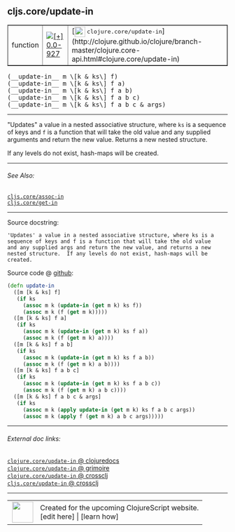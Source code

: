 ## cljs.core/update-in



 <table border="1">
<tr>
<td>function</td>
<td><a href="https://github.com/cljsinfo/cljs-api-docs/tree/0.0-927"><img valign="middle" alt="[+] 0.0-927" title="Added in 0.0-927" src="https://img.shields.io/badge/+-0.0--927-lightgrey.svg"></a> </td>
<td>
[<img height="24px" valign="middle" src="http://i.imgur.com/1GjPKvB.png"> <samp>clojure.core/update-in</samp>](http://clojure.github.io/clojure/branch-master/clojure.core-api.html#clojure.core/update-in)
</td>
</tr>
</table>


 <samp>
(__update-in__ m \[k & ks\] f)<br>
</samp>
 <samp>
(__update-in__ m \[k & ks\] f a)<br>
</samp>
 <samp>
(__update-in__ m \[k & ks\] f a b)<br>
</samp>
 <samp>
(__update-in__ m \[k & ks\] f a b c)<br>
</samp>
 <samp>
(__update-in__ m \[k & ks\] f a b c & args)<br>
</samp>

---

"Updates" a value in a nested associative structure, where `ks` is a sequence of
keys and `f` is a function that will take the old value and any supplied
arguments and return the new value. Returns a new nested structure.

If any levels do not exist, hash-maps will be created.

---


###### See Also:

[`cljs.core/assoc-in`](cljs.core_assoc-in.md)<br>
[`cljs.core/get-in`](cljs.core_get-in.md)<br>

---


Source docstring:

```
'Updates' a value in a nested associative structure, where ks is a
sequence of keys and f is a function that will take the old value
and any supplied args and return the new value, and returns a new
nested structure.  If any levels do not exist, hash-maps will be
created.
```


Source code @ [github](https://github.com/clojure/clojurescript/blob/r2505/src/cljs/cljs/core.cljs#L4027-L4052):

```clj
(defn update-in
  ([m [k & ks] f]
   (if ks
     (assoc m k (update-in (get m k) ks f))
     (assoc m k (f (get m k)))))
  ([m [k & ks] f a]
   (if ks
     (assoc m k (update-in (get m k) ks f a))
     (assoc m k (f (get m k) a))))
  ([m [k & ks] f a b]
   (if ks
     (assoc m k (update-in (get m k) ks f a b))
     (assoc m k (f (get m k) a b))))
  ([m [k & ks] f a b c]
   (if ks
     (assoc m k (update-in (get m k) ks f a b c))
     (assoc m k (f (get m k) a b c))))
  ([m [k & ks] f a b c & args]
   (if ks
     (assoc m k (apply update-in (get m k) ks f a b c args))
     (assoc m k (apply f (get m k) a b c args)))))
```

<!--
Repo - tag - source tree - lines:

 <pre>
clojurescript @ r2505
└── src
    └── cljs
        └── cljs
            └── <ins>[core.cljs:4027-4052](https://github.com/clojure/clojurescript/blob/r2505/src/cljs/cljs/core.cljs#L4027-L4052)</ins>
</pre>

-->

---



###### External doc links:

[`clojure.core/update-in` @ clojuredocs](http://clojuredocs.org/clojure.core/update-in)<br>
[`clojure.core/update-in` @ grimoire](http://conj.io/store/v1/org.clojure/clojure/1.7.0-beta3/clj/clojure.core/update-in/)<br>
[`clojure.core/update-in` @ crossclj](http://crossclj.info/fun/clojure.core/update-in.html)<br>
[`cljs.core/update-in` @ crossclj](http://crossclj.info/fun/cljs.core.cljs/update-in.html)<br>

---

 <table>
<tr><td>
<img valign="middle" align="right" width="48px" src="http://i.imgur.com/Hi20huC.png">
</td><td>
Created for the upcoming ClojureScript website.<br>
[edit here] | [learn how]
</td></tr></table>

[edit here]:https://github.com/cljsinfo/cljs-api-docs/blob/master/cljsdoc/cljs.core_update-in.cljsdoc
[learn how]:https://github.com/cljsinfo/cljs-api-docs/wiki/cljsdoc-files

<!--

This information was too distracting to show to readers, but I'll leave it
commented here since it is helpful to:

- pretty-print the data used to generate this document
- and show how to retrieve that data



The API data for this symbol:

```clj
{:description "\"Updates\" a value in a nested associative structure, where `ks` is a sequence of\nkeys and `f` is a function that will take the old value and any supplied\narguments and return the new value. Returns a new nested structure.\n\nIf any levels do not exist, hash-maps will be created.",
 :ns "cljs.core",
 :name "update-in",
 :signature ["[m [k & ks] f]"
             "[m [k & ks] f a]"
             "[m [k & ks] f a b]"
             "[m [k & ks] f a b c]"
             "[m [k & ks] f a b c & args]"],
 :history [["+" "0.0-927"]],
 :type "function",
 :related ["cljs.core/assoc-in" "cljs.core/get-in"],
 :full-name-encode "cljs.core_update-in",
 :source {:code "(defn update-in\n  ([m [k & ks] f]\n   (if ks\n     (assoc m k (update-in (get m k) ks f))\n     (assoc m k (f (get m k)))))\n  ([m [k & ks] f a]\n   (if ks\n     (assoc m k (update-in (get m k) ks f a))\n     (assoc m k (f (get m k) a))))\n  ([m [k & ks] f a b]\n   (if ks\n     (assoc m k (update-in (get m k) ks f a b))\n     (assoc m k (f (get m k) a b))))\n  ([m [k & ks] f a b c]\n   (if ks\n     (assoc m k (update-in (get m k) ks f a b c))\n     (assoc m k (f (get m k) a b c))))\n  ([m [k & ks] f a b c & args]\n   (if ks\n     (assoc m k (apply update-in (get m k) ks f a b c args))\n     (assoc m k (apply f (get m k) a b c args)))))",
          :title "Source code",
          :repo "clojurescript",
          :tag "r2505",
          :filename "src/cljs/cljs/core.cljs",
          :lines [4027 4052]},
 :full-name "cljs.core/update-in",
 :clj-symbol "clojure.core/update-in",
 :docstring "'Updates' a value in a nested associative structure, where ks is a\nsequence of keys and f is a function that will take the old value\nand any supplied args and return the new value, and returns a new\nnested structure.  If any levels do not exist, hash-maps will be\ncreated."}

```

Retrieve the API data for this symbol:

```clj
;; from Clojure REPL
(require '[clojure.edn :as edn])
(-> (slurp "https://raw.githubusercontent.com/cljsinfo/cljs-api-docs/catalog/cljs-api.edn")
    (edn/read-string)
    (get-in [:symbols "cljs.core/update-in"]))
```

-->
